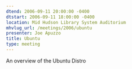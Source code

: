 ```yaml
---
dtend: 2006-09-11 20:00:00 -0400
dtstart: 2006-09-11 18:00:00 -0400
location: Mid Hudson Library System Auditorium
mhvlug_url: /meetings/2006/ubuntu
presenter: Joe Apuzzo
title: Ubuntu
type: meeting
---
```



An overview of the Ubuntu Distro